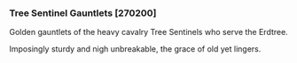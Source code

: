 ### Tree Sentinel Gauntlets [270200]

Golden gauntlets of the heavy cavalry Tree Sentinels who serve the Erdtree.

Imposingly sturdy and nigh unbreakable, the grace of old yet lingers.